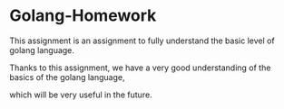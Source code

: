 # Golang-Homework
This assignment is an assignment to fully understand the basic level of golang language.

Thanks to this assignment, we have a very good understanding of the basics of the golang language,

which will be very useful in the future.
